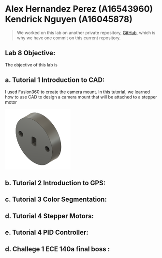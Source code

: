 # Alex Hernandez Perez (A16543960) <br /> Kendrick Nguyen (A16045878)

> We worked on this lab on another private repository, [GitHub](https://github.com/kendrick010/ece140a_lab8), which is why we have one commit on this current repository.

## Lab 8 Objective:
The objective of this lab is

## a. Tutorial 1 Introduction to CAD: 
I used Fusion360 to create the camera mount. In this tutorial, we learned how to use CAD to design a camera mount that will be attached to a stepper motor

<img src="images/camera_mount.PNG" height="200">

## b. Tutorial 2 Introduction to GPS:

## c. Tutorial 3 Color Segmentation:

## d. Tutorial 4 Stepper Motors:

## e. Tutorial 4 PID Controller:

## d. Challege 1 ECE 140a final boss : 